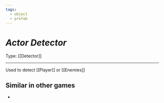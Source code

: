 ```yaml
---
tags:
  - object
  - prefab
---
```

# _Actor Detector_

Type: [[Detector]]

----


Used to detect [[Player]] or [[Enemies]]


## Similar in other games

* 